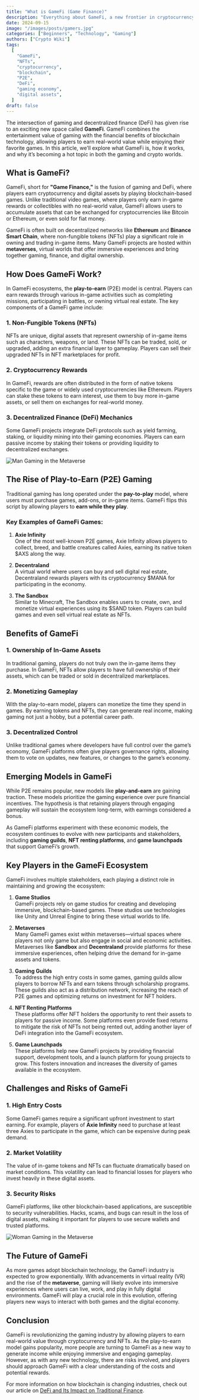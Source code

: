 ```yaml
---
title: "What is GameFi (Game Finance)"
description: "Everything about GameFi, a new frontier in cryptocurrency where gaming meets decentralized finance (DeFi). Explore how it works, the role of NFTs, and the future of play-to-earn games."
date: 2024-09-15
image: "/images/posts/gamers.jpg"
categories: ["Beginners", "Technology", "Gaming"]
authors: ["Crypto Wiki"]
tags:
  [
    "GameFi",
    "NFTs",
    "cryptocurrency",
    "blockchain",
    "P2E",
    "DeFi",
    "gaming economy",
    "digital assets",
  ]
draft: false
---
```


The intersection of gaming and decentralized finance (DeFi) has given rise to an exciting new space called **GameFi**. GameFi combines the entertainment value of gaming with the financial benefits of blockchain technology, allowing players to earn real-world value while enjoying their favorite games. In this article, we’ll explore what GameFi is, how it works, and why it’s becoming a hot topic in both the gaming and crypto worlds.

## What is GameFi?

GameFi, short for **"Game Finance,"** is the fusion of gaming and DeFi, where players earn cryptocurrency and digital assets by playing blockchain-based games. Unlike traditional video games, where players only earn in-game rewards or collectibles with no real-world value, GameFi allows users to accumulate assets that can be exchanged for cryptocurrencies like Bitcoin or Ethereum, or even sold for fiat money.

GameFi is often built on decentralized networks like **Ethereum** and **Binance Smart Chain**, where non-fungible tokens (NFTs) play a significant role in owning and trading in-game items. Many GameFi projects are hosted within **metaverses**, virtual worlds that offer immersive experiences and bring together gaming, finance, and digital ownership.

## How Does GameFi Work?

In GameFi ecosystems, the **play-to-earn** (P2E) model is central. Players can earn rewards through various in-game activities such as completing missions, participating in battles, or owning virtual real estate. The key components of a GameFi game include:

### 1. **Non-Fungible Tokens (NFTs)**

NFTs are unique, digital assets that represent ownership of in-game items such as characters, weapons, or land. These NFTs can be traded, sold, or upgraded, adding an extra financial layer to gameplay. Players can sell their upgraded NFTs in NFT marketplaces for profit.

### 2. **Cryptocurrency Rewards**

In GameFi, rewards are often distributed in the form of native tokens specific to the game or widely used cryptocurrencies like Ethereum. Players can stake these tokens to earn interest, use them to buy more in-game assets, or sell them on exchanges for real-world money.

### 3. **Decentralized Finance (DeFi) Mechanics**

Some GameFi projects integrate DeFi protocols such as yield farming, staking, or liquidity mining into their gaming economies. Players can earn passive income by staking their tokens or providing liquidity to decentralized exchanges.

![Man Gaming in the Metaverse](/images/posts/blockchain-technology.jpg)

## The Rise of Play-to-Earn (P2E) Gaming

Traditional gaming has long operated under the **pay-to-play** model, where users must purchase games, add-ons, or in-game items. GameFi flips this script by allowing players to **earn while they play**.

### Key Examples of GameFi Games:

1. **Axie Infinity**  
   One of the most well-known P2E games, Axie Infinity allows players to collect, breed, and battle creatures called Axies, earning its native token $AXS along the way.

2. **Decentraland**  
   A virtual world where users can buy and sell digital real estate, Decentraland rewards players with its cryptocurrency $MANA for participating in the economy.

3. **The Sandbox**  
   Similar to Minecraft, The Sandbox enables users to create, own, and monetize virtual experiences using its $SAND token. Players can build games and even sell virtual real estate as NFTs.

## Benefits of GameFi

### 1. **Ownership of In-Game Assets**

In traditional gaming, players do not truly own the in-game items they purchase. In GameFi, NFTs allow players to have full ownership of their assets, which can be traded or sold in decentralized marketplaces.

### 2. **Monetizing Gameplay**

With the play-to-earn model, players can monetize the time they spend in games. By earning tokens and NFTs, they can generate real income, making gaming not just a hobby, but a potential career path.

### 3. **Decentralized Control**

Unlike traditional games where developers have full control over the game’s economy, GameFi platforms often give players governance rights, allowing them to vote on updates, new features, or changes to the game’s economy.

## Emerging Models in GameFi

While P2E remains popular, new models like **play-and-earn** are gaining traction. These models prioritize the gaming experience over pure financial incentives. The hypothesis is that retaining players through engaging gameplay will sustain the ecosystem long-term, with earnings considered a bonus.

As GameFi platforms experiment with these economic models, the ecosystem continues to evolve with new participants and stakeholders, including **gaming guilds**, **NFT renting platforms**, and **game launchpads** that support GameFi’s growth.

## Key Players in the GameFi Ecosystem

GameFi involves multiple stakeholders, each playing a distinct role in maintaining and growing the ecosystem:

1. **Game Studios**  
   GameFi projects rely on game studios for creating and developing immersive, blockchain-based games. These studios use technologies like Unity and Unreal Engine to bring these virtual worlds to life.

2. **Metaverses**  
   Many GameFi games exist within metaverses—virtual spaces where players not only game but also engage in social and economic activities. Metaverses like **Sandbox** and **Decentraland** provide platforms for these immersive experiences, often helping drive the demand for in-game assets and tokens.

3. **Gaming Guilds**  
   To address the high entry costs in some games, gaming guilds allow players to borrow NFTs and earn tokens through scholarship programs. These guilds also act as a distribution network, increasing the reach of P2E games and optimizing returns on investment for NFT holders.

4. **NFT Renting Platforms**  
   These platforms offer NFT holders the opportunity to rent their assets to players for passive income. Some platforms even provide fixed returns to mitigate the risk of NFTs not being rented out, adding another layer of DeFi integration into the GameFi ecosystem.

5. **Game Launchpads**  
   These platforms help new GameFi projects by providing financial support, development tools, and a launch platform for young projects to grow. This fosters innovation and increases the diversity of games available in the ecosystem.

## Challenges and Risks of GameFi

### 1. **High Entry Costs**

Some GameFi games require a significant upfront investment to start earning. For example, players of **Axie Infinity** need to purchase at least three Axies to participate in the game, which can be expensive during peak demand.

### 2. **Market Volatility**

The value of in-game tokens and NFTs can fluctuate dramatically based on market conditions. This volatility can lead to financial losses for players who invest heavily in these digital assets.

### 3. **Security Risks**

GameFi platforms, like other blockchain-based applications, are susceptible to security vulnerabilities. Hacks, scams, and bugs can result in the loss of digital assets, making it important for players to use secure wallets and trusted platforms.

![Woman Gaming in the Metaverse](/images/posts/metaverse.jpg)

## The Future of GameFi

As more games adopt blockchain technology, the GameFi industry is expected to grow exponentially. With advancements in virtual reality (VR) and the rise of the **metaverse**, gaming will likely evolve into immersive experiences where users can live, work, and play in fully digital environments. GameFi will play a crucial role in this evolution, offering players new ways to interact with both games and the digital economy.

## Conclusion

GameFi is revolutionizing the gaming industry by allowing players to earn real-world value through cryptocurrency and NFTs. As the play-to-earn model gains popularity, more people are turning to GameFi as a new way to generate income while enjoying immersive and engaging gameplay. However, as with any new technology, there are risks involved, and players should approach GameFi with a clear understanding of the costs and potential rewards.

For more information on how blockchain is changing industries, check out our article on [DeFi and Its Impact on Traditional Finance](/what-is-defi).
